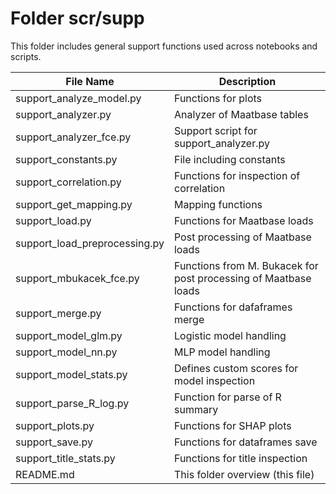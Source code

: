 # Folder scr/supp
This folder includes general support functions used across notebooks and scripts.

| File   Name | Description |
|---|---|
| support_analyze_model.py | Functions for plots |
| support_analyzer.py | Analyzer of Maatbase tables |
| support_analyzer_fce.py | Support script for support_analyzer.py |
| support_constants.py | File including constants |
| support_correlation.py | Functions for inspection of correlation |
| support_get_mapping.py | Mapping functions |
| support_load.py | Functions for Maatbase loads |
| support_load_preprocessing.py | Post processing of Maatbase loads |
| support_mbukacek_fce.py | Functions from M. Bukacek for post processing of Maatbase   loads |
| support_merge.py | Functions for dafaframes merge |
| support_model_glm.py | Logistic model handling |
| support_model_nn.py | MLP model handling |
| support_model_stats.py | Defines custom scores for model inspection |
| support_parse_R_log.py | Function for parse of R summary |
| support_plots.py | Functions for SHAP plots |
| support_save.py | Functions for dataframes save |
| support_title_stats.py | Functions for title inspection |
| README.md    | This folder overview (this file) |

